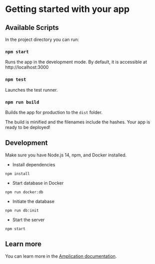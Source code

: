 # Getting started with your app

## Available Scripts

In the project directory you can run:

### `npm start`

Runs the app in the development mode.
By default, it is accessible at http://localhost:3000

### `npm test`

Launches the test runner.

### `npm run build`

Builds the app for production to the `dist` folder.

The build is minified and the filenames include the hashes.
Your app is ready to be deployed!

## Development

Make sure you have Node.js 14, npm, and Docker installed.

- Install dependencies

```
npm install
```

- Start database in Docker

```
npm run docker:db
```

- Initiate the database

```
npm run db:init
```

- Start the server

```
npm start
```

## Learn more

You can learn more in the [Amplication documentation](https://docs.amplication.com/guides/getting-started).
